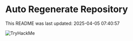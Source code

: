# Auto Regenerate Repository

This README was last updated: 2025-04-05 07:40:57

 ![TryHackMe](https://tryhackme.com/badge/533634)